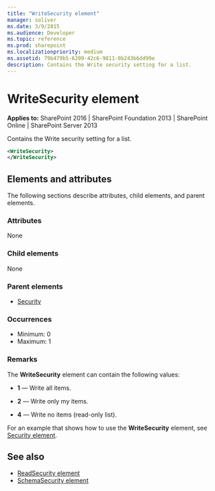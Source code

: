 ```yaml
---
title: "WriteSecurity element"
manager: soliver
ms.date: 3/9/2015
ms.audience: Developer
ms.topic: reference
ms.prod: sharepoint
ms.localizationpriority: medium
ms.assetid: 79b479b5-6209-42c6-9811-0b243b6dd99e
description: Contains the Write security setting for a list.
---
```


# WriteSecurity element

**Applies to:** SharePoint 2016 | SharePoint Foundation 2013 | SharePoint Online | SharePoint Server 2013
  
Contains the Write security setting for a list.

```XML
<WriteSecurity>
</WriteSecurity>
```

## Elements and attributes

The following sections describe attributes, child elements, and parent elements.

### Attributes

None
   
### Child elements

None
   
### Parent elements

- [Security](security-element.md)
   
### Occurrences

- Minimum: 0
- Maximum: 1  
   
### Remarks

The **WriteSecurity** element can contain the following values: 
  
- **1** — Write all items.
  
- **2** — Write only my items.
  
- **4** — Write no items (read-only list).

For an example that shows how to use the **WriteSecurity** element, see [Security element](security-element.md).
  
## See also

- [ReadSecurity element](readsecurity-element.md)
- [SchemaSecurity element](schemasecurity-element.md)

